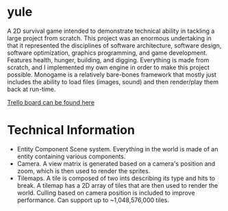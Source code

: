 # yule
A 2D survival game intended to demonstrate technical ability in tackling a large project from scratch. This project was an enormous undertaking in that it represented the disciplines of software architecture, software design, software optimization, graphics programming, and game development. Features health, hunger, building, and digging. Everything is made from scratch, and I implemented my own engine in order to make this project possible. Monogame is a relatively bare-bones framework that mostly just includes the ability to load files (images, sound) and then render/play them back at run-time.

[Trello board can be found here](https://trello.com/b/3UcEQyGF/yule)

# Technical Information
* Entity Component Scene system. Everything in the world is made of an entity containing various components.
* Camera. A view matrix is generated based on a camera's position and zoom, which is then used to render the sprites.
* Tilemaps. A tile is composed of two ints describing its type and hits to break. A tilemap has a 2D array of tiles that are then used to render the world. Culling based on camera position is included to improve performance. Can support up to ~1,048,576,000 tiles.
